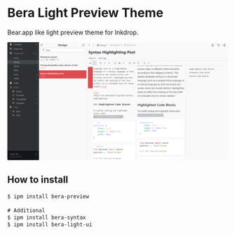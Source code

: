 # Bera Light Preview Theme

Bear.app like light preview theme for Inkdrop.

![Bera Light Preview](preview.png)

## How to install

```
$ ipm install bera-preview

# Additional
$ ipm install bera-syntax
$ ipm install bera-light-ui
```